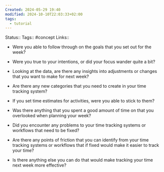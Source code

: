 ```yaml
---
Created: 2024-05-29 19:40
modified: 2024-10-10T22:03:33+02:00
tags:
  - tutorial
---
```

Status:: 
Tags:: #concept 
Links:: 

- Were you able to follow through on the goals that you set out for the week?
    
- Were you true to your intentions, or did your focus wander quite a bit?
    
- Looking at the data, are there any insights into adjustments or changes that you want to make for next week?
    
- Are there any new categories that you need to create in your time tracking system?
    
- If you set time estimates for activities, were you able to stick to them?
    
- Was there anything that you spent a good amount of time on that you overlooked when planning your week?
    
- Did you encounter any problems to your time tracking systems or workflows that need to be fixed?
    
- Are there any points of friction that you can identify from your time tracking systems or workflows that if fixed would make it easier to track your time?
    
- Is there anything else you can do that would make tracking your time next week more effective?


